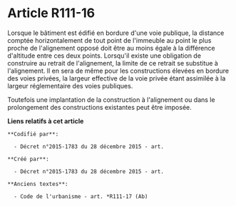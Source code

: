 # Article R111-16

Lorsque le bâtiment est édifié en bordure d'une voie publique, la distance comptée horizontalement de tout point de
l'immeuble au point le plus proche de l'alignement opposé doit être au moins égale à la différence d'altitude entre ces deux
points. Lorsqu'il existe une obligation de construire au retrait de l'alignement, la limite de ce retrait se substitue à
l'alignement. Il en sera de même pour les constructions élevées en bordure des voies privées, la largeur effective de la voie
privée étant assimilée à la largeur réglementaire des voies publiques.

Toutefois une implantation de la construction à l'alignement ou dans le prolongement des constructions existantes peut être
imposée.

**Liens relatifs à cet article**

	**Codifié par**:

	  - Décret n°2015-1783 du 28 décembre 2015 - art.

	**Créé par**:

	  - Décret n°2015-1783 du 28 décembre 2015 - art.

	**Anciens textes**:

	  - Code de l'urbanisme - art. *R111-17 (Ab)
